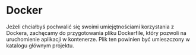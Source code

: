 # Docker

Jeżeli chciałbyś pochwalić się swoimi umiejętnościami korzystania z Dockera, zachęcamy do
przygotowania pliku Dockerfile, który pozwoli na uruchomienie aplikacji w kontenerze. Plik ten
powinien być umieszczony w katalogu głównym projektu.


